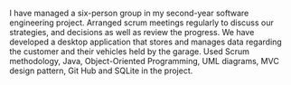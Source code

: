 I have managed a six-person group in my second-year software engineering project.
Arranged scrum meetings regularly to discuss our strategies, and decisions as well as review the progress. 
We have developed a desktop application that stores and manages data regarding the customer and their vehicles held by the garage. 
Used Scrum methodology, Java, Object-Oriented Programming, UML diagrams, MVC design pattern, Git Hub and SQLite in the project.
